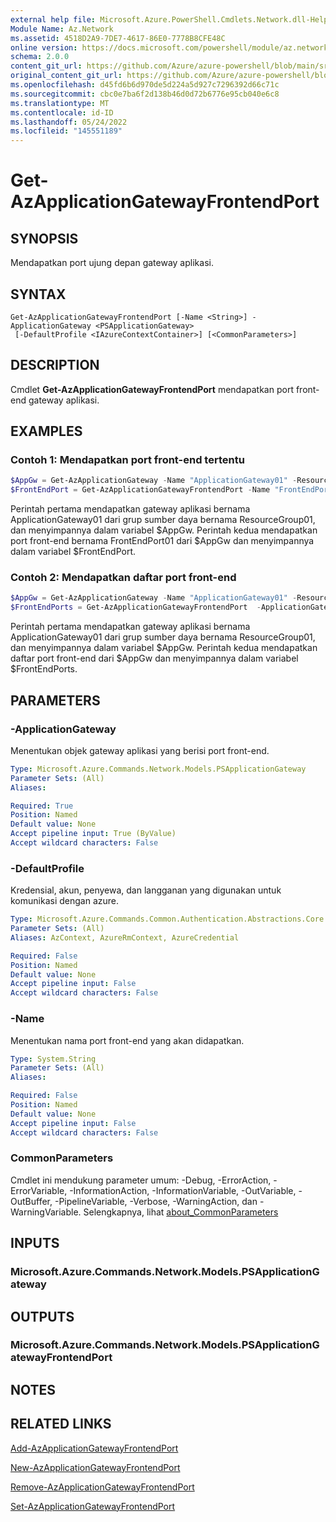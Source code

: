```yaml
---
external help file: Microsoft.Azure.PowerShell.Cmdlets.Network.dll-Help.xml
Module Name: Az.Network
ms.assetid: 4518D2A9-7DE7-4617-86E0-7778B8CFE48C
online version: https://docs.microsoft.com/powershell/module/az.network/get-azapplicationgatewayfrontendport
schema: 2.0.0
content_git_url: https://github.com/Azure/azure-powershell/blob/main/src/Network/Network/help/Get-AzApplicationGatewayFrontendPort.md
original_content_git_url: https://github.com/Azure/azure-powershell/blob/main/src/Network/Network/help/Get-AzApplicationGatewayFrontendPort.md
ms.openlocfilehash: d45fd6b6d970de5d224a5d927c7296392d66c71c
ms.sourcegitcommit: cbc0e7ba6f2d138b46d0d72b6776e95cb040e6c8
ms.translationtype: MT
ms.contentlocale: id-ID
ms.lasthandoff: 05/24/2022
ms.locfileid: "145551189"
---
```

# Get-AzApplicationGatewayFrontendPort

## SYNOPSIS
Mendapatkan port ujung depan gateway aplikasi.

## SYNTAX

```
Get-AzApplicationGatewayFrontendPort [-Name <String>] -ApplicationGateway <PSApplicationGateway>
 [-DefaultProfile <IAzureContextContainer>] [<CommonParameters>]
```

## DESCRIPTION
Cmdlet **Get-AzApplicationGatewayFrontendPort** mendapatkan port front-end gateway aplikasi.

## EXAMPLES

### Contoh 1: Mendapatkan port front-end tertentu
```powershell
$AppGw = Get-AzApplicationGateway -Name "ApplicationGateway01" -ResourceGroupName "ResourceGroup01"
$FrontEndPort = Get-AzApplicationGatewayFrontendPort -Name "FrontEndPort01" -ApplicationGateway $AppGw
```

Perintah pertama mendapatkan gateway aplikasi bernama ApplicationGateway01 dari grup sumber daya bernama ResourceGroup01, dan menyimpannya dalam variabel $AppGw.
Perintah kedua mendapatkan port front-end bernama FrontEndPort01 dari $AppGw dan menyimpannya dalam variabel $FrontEndPort.

### Contoh 2: Mendapatkan daftar port front-end
```powershell
$AppGw = Get-AzApplicationGateway -Name "ApplicationGateway01" -ResourceGroupName "ResourceGroup01"
$FrontEndPorts = Get-AzApplicationGatewayFrontendPort  -ApplicationGateway $AppGw
```

Perintah pertama mendapatkan gateway aplikasi bernama ApplicationGateway01 dari grup sumber daya bernama ResourceGroup01, dan menyimpannya dalam variabel $AppGw.
Perintah kedua mendapatkan daftar port front-end dari $AppGw dan menyimpannya dalam variabel $FrontEndPorts.

## PARAMETERS

### -ApplicationGateway
Menentukan objek gateway aplikasi yang berisi port front-end.

```yaml
Type: Microsoft.Azure.Commands.Network.Models.PSApplicationGateway
Parameter Sets: (All)
Aliases:

Required: True
Position: Named
Default value: None
Accept pipeline input: True (ByValue)
Accept wildcard characters: False
```

### -DefaultProfile
Kredensial, akun, penyewa, dan langganan yang digunakan untuk komunikasi dengan azure.

```yaml
Type: Microsoft.Azure.Commands.Common.Authentication.Abstractions.Core.IAzureContextContainer
Parameter Sets: (All)
Aliases: AzContext, AzureRmContext, AzureCredential

Required: False
Position: Named
Default value: None
Accept pipeline input: False
Accept wildcard characters: False
```

### -Name
Menentukan nama port front-end yang akan didapatkan.

```yaml
Type: System.String
Parameter Sets: (All)
Aliases:

Required: False
Position: Named
Default value: None
Accept pipeline input: False
Accept wildcard characters: False
```

### CommonParameters
Cmdlet ini mendukung parameter umum: -Debug, -ErrorAction, -ErrorVariable, -InformationAction, -InformationVariable, -OutVariable, -OutBuffer, -PipelineVariable, -Verbose, -WarningAction, dan -WarningVariable. Selengkapnya, lihat [about_CommonParameters](http://go.microsoft.com/fwlink/?LinkID=113216)

## INPUTS

### Microsoft.Azure.Commands.Network.Models.PSApplicationGateway

## OUTPUTS

### Microsoft.Azure.Commands.Network.Models.PSApplicationGatewayFrontendPort

## NOTES

## RELATED LINKS

[Add-AzApplicationGatewayFrontendPort](./Add-AzApplicationGatewayFrontendPort.md)

[New-AzApplicationGatewayFrontendPort](./New-AzApplicationGatewayFrontendPort.md)

[Remove-AzApplicationGatewayFrontendPort](./Remove-AzApplicationGatewayFrontendPort.md)

[Set-AzApplicationGatewayFrontendPort](./Set-AzApplicationGatewayFrontendPort.md)


